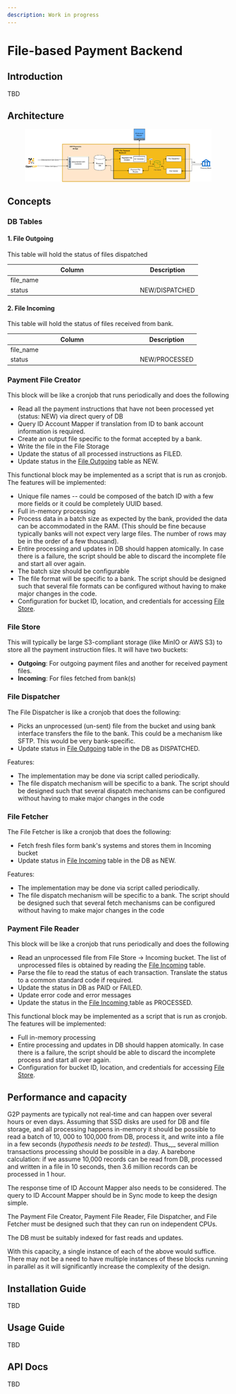 ```yaml
---
description: Work in progress
---
```


# File-based Payment Backend

## Introduction

TBD

## Architecture

<figure><img src="../../../.gitbook/assets/gpb-file-backend-architecture.png" alt=""><figcaption></figcaption></figure>

## Concepts

### DB Tables

#### 1. File Outgoing

This table will hold the status of files dispatched

<table><thead><tr><th width="280">Column</th><th>Description</th></tr></thead><tbody><tr><td>file_name</td><td></td></tr><tr><td>status</td><td>NEW/DISPATCHED</td></tr></tbody></table>

#### 2. File Incoming

This table will hold the status of files received from bank.

<table><thead><tr><th width="280">Column</th><th>Description</th></tr></thead><tbody><tr><td>file_name</td><td></td></tr><tr><td>status</td><td>NEW/PROCESSED</td></tr></tbody></table>

### Payment File Creator

This block will be like a cronjob that runs periodically and does the following

* Read all the payment instructions that have not been processed yet (status: NEW) via direct query of DB
* Query ID Account Mapper if translation from ID to bank account information is required.
* Create an output file specific to the format accepted by a bank.
* Write the file in the File Storage
* Update the status of all processed instructions as FILED.
* Update status in the [File Outgoing](../g2p-payments-bridge.md#2.-file-outgoing) table as NEW.

This functional block may be implemented as a script that is run as cronjob. The features will be implemented:

* Unique file names -- could be composed of the batch ID with a few more fields or it could be completely UUID based.
* Full in-memory processing
* Process data in a batch size as expected by the bank, provided the data can be accommodated in the RAM. (This should be fine because typically banks will not expect very large files. The number of rows may be in the order of a few thousand).
* Entire processing and updates in DB should happen atomically. In case there is a failure, the script should be able to discard the incomplete file and start all over again.
* The batch size should be configurable
* The file format will be specific to a bank. The script should be designed such that several file formats can be configured without having to make major changes in the code.
* Configuration for bucket ID, location, and credentials for accessing [File Store](../g2p-payments-bridge.md#file-store).

### File Store

This will typically be large S3-compliant storage (like MinIO or AWS S3) to store all the payment instruction files. It will have two buckets:

* **Outgoing**: For outgoing payment files and another for received payment files.
* **Incoming**: For files fetched from bank(s)

### File Dispatcher

The File Dispatcher is like a cronjob that does the following:

* Picks an unprocessed (un-sent) file from the bucket and using bank interface transfers the file to the bank. This could be a mechanism like SFTP. This would be very bank-specific.
* Update status in [File Outgoing](../g2p-payments-bridge.md#2.-file-outgoing) table in the DB as DISPATCHED.

Features:

* The implementation may be done via script called periodically.
* The file dispatch mechanism will be specific to a bank. The script should be designed such that several dispatch mechanisms can be configured without having to make major changes in the code

### File Fetcher

The File Fetcher is like a cronjob that does the following:

* Fetch fresh files form bank's systems and stores them in Incoming bucket
* Update status in [File Incoming](../g2p-payments-bridge.md#3.-file-incoming) table in the DB as NEW.

Features:

* The implementation may be done via script called periodically.
* The file dispatch mechanism will be specific to a bank. The script should be designed such that several fetch mechanisms can be configured without having to make major changes in the code

### Payment File Reader

This block will be like a cronjob that runs periodically and does the following

* Read an unprocessed file from File Store -> Incoming bucket. The list of unprocessed files is obtained by reading the [File Incoming](../g2p-payments-bridge.md#3.-file-incoming) table.
* Parse the file to read the status of each transaction. Translate the status to a common standard code if required.
* Update the status in DB as PAID or FAILED.
* Update error code and error messages
* Update the status in the [File Incoming ](../g2p-payments-bridge.md#3.-file-incoming)table as PROCESSED.

This functional block may be implemented as a script that is run as cronjob. The features will be implemented:

* Full in-memory processing
* Entire processing and updates in DB should happen atomically. In case there is a failure, the script should be able to discard the incomplete process and start all over again.
* Configuration for bucket ID, location, and credentials for accessing [File Store](../g2p-payments-bridge.md#file-store).

## Performance and capacity

G2P payments are typically not real-time and can happen over several hours or even days. Assuming that SSD disks are used for DB and file storage, and all processing happens in-memory it should be possible to read a batch of 10, 000 to 100,000 from DB, process it, and write into a file in a few seconds (_hypothesis needs to be tested)._ Thus\_,\_ several million transactions processing should be possible in a day. A barebone calculation: if we assume 10,000 records can be read from DB, processed and written in a file in 10 seconds, then 3.6 million records can be processed in 1 hour.

The response time of ID Account Mapper also needs to be considered. The query to ID Account Mapper should be in Sync mode to keep the design simple.

The Payment File Creator, Payment File Reader, File Dispatcher, and File Fetcher must be designed such that they can run on independent CPUs.

The DB must be suitably indexed for fast reads and updates.

With this capacity, a single instance of each of the above would suffice. There may not be a need to have multiple instances of these blocks running in parallel as it will significantly increase the complexity of the design.

## Installation Guide

TBD

## Usage Guide

TBD

## API Docs

TBD
